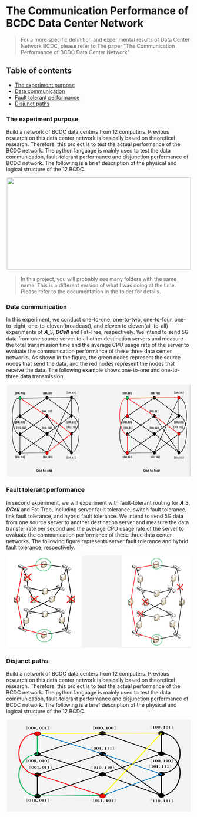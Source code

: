 # The Communication Performance of BCDC Data Center Network
>For a more specific definition and experimental results of Data Center Network BCDC, please refer to The paper "The Communication Performance of BCDC Data Center Network"

## Table of contents
- [The experiment purpose](#the-experiment-purpose)
- [Data communication](#data-communication)
- [Fault tolerant performance](#fault-tolerant-performance)
- [Disjunct paths](#disjunct-paths)



### The experiment purpose
Build a network of BCDC data centers from 12 computers. Previous research on this data center network is basically based on theoretical research. Therefore, this project is to test the actual performance of the BCDC network. The python language is mainly used to test the data communication, fault-tolerant performance and disjunction performance of BCDC network. The following is a brief description of the physical and logical structure of the 12 BCDC.

<div align=center><img src="images/data communication.jpg" width = "500" height = "250"  /></div>

>In this project, you will probably see many folders with the same name. This is a different version of what I was doing at the time. Please refer to the documentation in the folder for details.


### Data communication
In this experiment, we conduct one-to-one, one-to-two, one-to-four, one-to-eight, one-to-eleven(broadcast), and eleven to eleven(all-to-all) experiments of 𝑨_3, 𝑫𝑪𝒆𝒍𝒍 and Fat-Tree, respectively. We intend to send 5G data from one source server to all other destination servers and measure the total transmission time and the average CPU usage rate of the server to evaluate the communication performance of these three data center networks. As shown in the figure, the green nodes represent the source nodes that send the data, and the red nodes represent the nodes that receive the data. The following example shows one-to-one and one-to-three data transmission.

<div align=center><img src="images/data communication.png" width = "500" height = "250"  /></div>


### Fault tolerant performance
In second experiment, we will experiment with fault-tolerant routing for 𝑨_3, 𝑫𝑪𝒆𝒍𝒍 and Fat-Tree, including server fault tolerance, switch fault tolerance, link fault tolerance, and hybrid fault tolerance. We intend to send 5G data from one source server to another destination server and measure the data transfer rate per second and the average CPU usage rate of the server to evaluate the communication performance of these three data center networks. The following figure represents server fault tolerance and hybrid fault tolerance, respectively.

<div align=center><img src="images/fault tolerance.png" width = "500" height = "250"  /></div>


### Disjunct paths
Build a network of BCDC data centers from 12 computers. Previous research on this data center network is basically based on theoretical research. Therefore, this project is to test the actual performance of the BCDC network. The python language is mainly used to test the data communication, fault-tolerant performance and disjunction performance of BCDC network. The following is a brief description of the physical and logical structure of the 12 BCDC.

<div align=center><img src="images/disjoint paths.png" width = "500" height = "250"  /></div>
